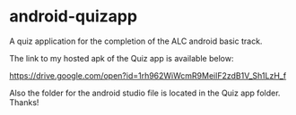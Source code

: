 # android-quizapp
A quiz application for the completion of the ALC android basic track.

The link to my hosted apk of the Quiz app is available below:

https://drive.google.com/open?id=1rh962WiWcmR9MeilF2zdB1V_Sh1LzH_f

Also the folder for the android studio file is located in the Quiz app folder. Thanks!
